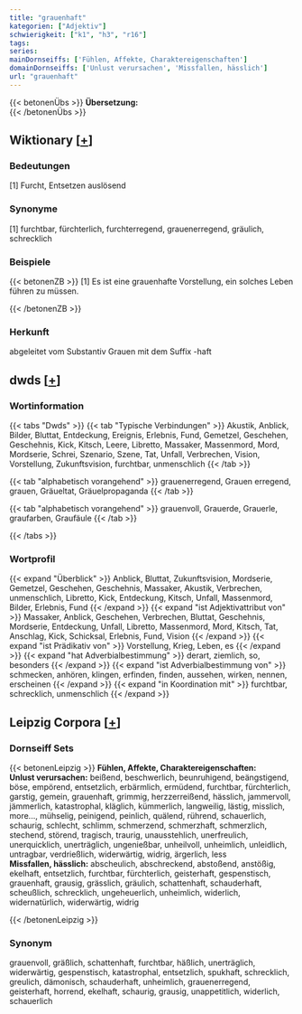 ```yaml
---
title: "grauenhaft"
kategorien: ["Adjektiv"]
schwierigkeit: ["k1", "h3", "r16"]
tags:
series:
mainDornseiffs: ['Fühlen, Affekte, Charaktereigenschaften']
domainDornseiffs: ['Unlust verursachen', 'Missfallen, hässlich']
url: "grauenhaft"
---
```


{{< betonenÜbs >}}
**Übersetzung:**  
{{< /betonenÜbs >}}

## Wiktionary [[+](https://de.wiktionary.org/wiki/grauenhaft)]

### Bedeutungen
[1] Furcht, Entsetzen auslösend  

### Synonyme
[1] furchtbar, fürchterlich, furchterregend, grauenerregend, gräulich, schrecklich  

### Beispiele
{{< betonenZB >}}
[1] Es ist eine grauenhafte Vorstellung, ein solches Leben führen zu müssen.  

{{< /betonenZB >}}
### Herkunft
abgeleitet vom Substantiv Grauen mit dem Suffix -haft  



## dwds [[+](https://www.dwds.de/wb/grauenhaft)]

### Wortinformation
{{< tabs "Dwds" >}}
{{< tab "Typische Verbindungen" >}}
Akustik, Anblick, Bilder, Bluttat, Entdeckung, Ereignis, Erlebnis, Fund, Gemetzel, Geschehen, Geschehnis, Kick, Kitsch, Leere, Libretto, Massaker, Massenmord, Mord, Mordserie, Schrei, Szenario, Szene, Tat, Unfall, Verbrechen, Vision, Vorstellung, Zukunftsvision, furchtbar, unmenschlich
{{< /tab >}}

{{< tab "alphabetisch vorangehend" >}}
grauenerregend, Grauen erregend, grauen, Gräueltat, Gräuelpropaganda
{{< /tab >}}

{{< tab "alphabetisch vorangehend" >}}
grauenvoll, Grauerde, Grauerle, graufarben, Graufäule
{{< /tab >}}

{{< /tabs >}}

### Wortprofil
{{< expand "Überblick" >}} Anblick, Bluttat, Zukunftsvision, Mordserie, Gemetzel, Geschehen, Geschehnis, Massaker, Akustik, Verbrechen, unmenschlich, Libretto, Kick, Entdeckung, Kitsch, Unfall, Massenmord, Bilder, Erlebnis, Fund {{< /expand >}}
{{< expand "ist Adjektivattribut von" >}} Massaker, Anblick, Geschehen, Verbrechen, Bluttat, Geschehnis, Mordserie, Entdeckung, Unfall, Libretto, Massenmord, Mord, Kitsch, Tat, Anschlag, Kick, Schicksal, Erlebnis, Fund, Vision {{< /expand >}}
{{< expand "ist Prädikativ von" >}} Vorstellung, Krieg, Leben, es {{< /expand >}}
{{< expand "hat Adverbialbestimmung" >}} derart, ziemlich, so, besonders {{< /expand >}}
{{< expand "ist Adverbialbestimmung von" >}} schmecken, anhören, klingen, erfinden, finden, aussehen, wirken, nennen, erscheinen {{< /expand >}}
{{< expand "in Koordination mit" >}} furchtbar, schrecklich, unmenschlich {{< /expand >}}

## Leipzig Corpora [[+](https://corpora.uni-leipzig.de/en/res?word=grauenhaft&corpusId=deu_newscrawl-public_2018)]

### Dornseiff Sets
{{< betonenLeipzig >}}
**Fühlen, Affekte, Charaktereigenschaften:**  
**Unlust verursachen:** beißend, beschwerlich, beunruhigend, beängstigend, böse, empörend, entsetzlich, erbärmlich, ermüdend, furchtbar, fürchterlich, garstig, gemein, grauenhaft, grimmig, herzzerreißend, hässlich, jammervoll, jämmerlich, katastrophal, kläglich, kümmerlich, langweilig, lästig, misslich, more..., mühselig, peinigend, peinlich, quälend, rührend, schauerlich, schaurig, schlecht, schlimm, schmerzend, schmerzhaft, schmerzlich, stechend, störend, tragisch, traurig, unausstehlich, unerfreulich, unerquicklich, unerträglich, ungenießbar, unheilvoll, unheimlich, unleidlich, untragbar, verdrießlich, widerwärtig, widrig, ärgerlich, less  
**Missfallen, hässlich:** abscheulich, abschreckend, abstoßend, anstößig, ekelhaft, entsetzlich, furchtbar, fürchterlich, geisterhaft, gespenstisch, grauenhaft, grausig, grässlich, gräulich, schattenhaft, schauderhaft, scheußlich, schrecklich, ungeheuerlich, unheimlich, widerlich, widernatürlich, widerwärtig, widrig  

{{< /betonenLeipzig >}}

### Synonym
grauenvoll, gräßlich, schattenhaft, furchtbar, häßlich, unerträglich, widerwärtig, gespenstisch, katastrophal, entsetzlich, spukhaft, schrecklich, greulich, dämonisch, schauderhaft, unheimlich, grauenerregend, geisterhaft, horrend, ekelhaft, schaurig, grausig, unappetitlich, widerlich, schauerlich

